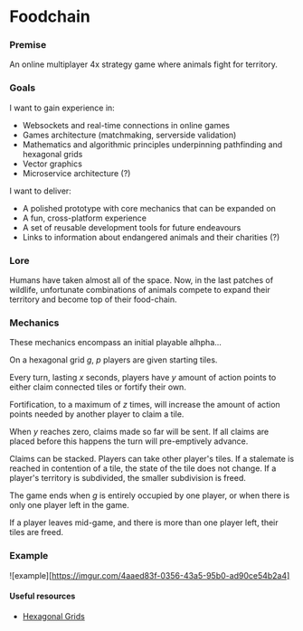 # Foodchain

### Premise
An online multiplayer 4x strategy game where animals fight for territory.

### Goals
I want to gain experience in:

- Websockets and real-time connections in online games
- Games architecture (matchmaking, serverside validation)
- Mathematics and algorithmic principles underpinning pathfinding and hexagonal grids
- Vector graphics
- Microservice architecture (?)

I want to deliver:

- A polished prototype with core mechanics that can be expanded on
- A fun, cross-platform experience
- A set of reusable development tools for future endeavours
- Links to information about endangered animals and their charities (?)

### Lore
Humans have taken almost all of the space. Now, in the last patches of wildlife, unfortunate combinations of animals compete to expand their territory and become top of their food-chain.

### Mechanics
These mechanics encompass an initial playable alhpha...

On a hexagonal grid *g*, *p* players are given starting tiles.

Every turn, lasting *x* seconds, players have *y* amount of action points to either claim connected tiles or fortify their own.

Fortification, to a maximum of *z* times, will increase the amount of action points needed by another player to claim a tile.

When *y* reaches zero, claims made so far will be sent. If all claims are placed before this happens the turn will pre-emptively advance.

Claims can be stacked. Players can take other player's tiles. If a stalemate is reached in contention of a tile, the state of the tile does not change. If a player's territory is subdivided, the smaller subdivision is freed.

The game ends when *g* is entirely occupied by one player, or when there is only one player left in the game.

If a player leaves mid-game, and there is more than one player left, their tiles are freed.

### Example

![example][https://imgur.com/4aaed83f-0356-43a5-95b0-ad90ce54b2a4]

#### Useful resources

- [Hexagonal Grids](http://www.redblobgames.com/grids/hexagons/)